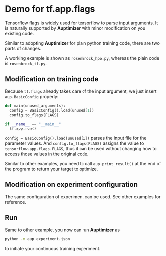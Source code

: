 # Demo for tf.app.flags

Tensorflow flags is widely used for tensorflow to parse input arguments.
It is naturally supported by **Auptimizer** with minor modification on you existing code.

Similar to adopting **Auptimizer** for plain python training code, there are two parts of changes.

A working example is shown as `rosenbrock_hpo.py`, whereas the plain code is `rosenbrock_tf.py`.

## Modification on training code

Because `tf.flags` already takes care of the input argument, we just insert `aup.BasicConfig` properly:

```python
def main(unused_arguments):
  config = BasicConfig().load(unused[1])
  config.to_flags(FLAGS)	
	
if __name__ == "__main__"
  tf.app.run()
```

`config = BasicConfig().load(unused[1])` parses the input file for the parameter values.
And `config.to_flags(FLAGS)` assigns the value to `tensorflow.app.flags.FLAGS`, thus it can be used without changing how to access those values in the original code.

Similar to other examples, you need to call `aup.print_result()` at the end of the program to return your target to optimize.

## Modification on experiment configuration

The same configuration of experiment can be used.  See other examples for reference.


## Run

Same to other example, you now can run **Auptimizer** as

```bash
python -m aup experiment.json
```

to initiate your continuous training experiment.






